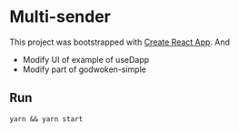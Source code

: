 # Multi-sender

This project was bootstrapped with [Create React App](https://github.com/facebook/create-react-app). And
- Modify UI of example of useDapp
- Modify part of godwoken-simple

## Run
```
yarn && yarn start
```

